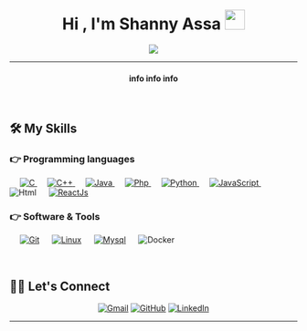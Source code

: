 <h1 align="center">Hi , I'm Shanny Assa <img src="https://media.giphy.com/media/hvRJCLFzcasrR4ia7z/giphy.gif" width="35"></h1>
<p align="center">
<a href="https://github.com/DenverCoder1/readme-typing-svg"><img src="https://readme-typing-svg.herokuapp.com?lines=B.Sc.+Computer+Science;&center=true&width=500&height=50"></a>
</p>
<hr/>
<h4 align="center">info info info </h4>
<br>

 

 

## 🛠️ My Skills

 

### 👉 Programming languages

 

<p align="left"> 
&emsp; 
<a href="https://www.cprogramming.com/" target="_blank"> 
<img alt="C" src="https://img.shields.io/badge/C%20-%232370ED.svg?logo=c&logoColor=white">
</a> 
&emsp;
<a href="https://www.w3schools.com/cpp/" target="_blank"> 
<img alt="C++" src="https://img.shields.io/badge/C++%20-%2300599C.svg?logo=c%2B%2B&logoColor=white">
</a> 
&emsp;
<a href="https://www.java.com" target="_blank"> 
<img alt="Java" src="https://img.shields.io/badge/Java-ED8B00?style=for-the-badge&logo=java&logoColor=white">
</a>
&emsp;
<a href="https://www.php.com" target="_blank"> 
<img alt="Php" src="https://img.shields.io/badge/PHP-777BB4?style=for-the-badge&logo=php&logoColor=white">
</a>
&emsp;
<a href="https://www.python.org" target="_blank">
<img alt="Python" src="https://img.shields.io/badge/Python%20-%2314354C.svg?logo=python&logoColor=white">
</a>
&emsp;
<a href="https://www.javascript.com" target="_blank"> 
<img alt="JavaScript" src="https://img.shields.io/badge/JavaScript-F7DF1E?style=for-the-badge&logo=javascript&logoColor=black">
</a>
&emsp;
<img alt="Html" src="https://img.shields.io/badge/HTML-239120?style=for-the-badge&logo=html5&logoColor=white">
&emsp;
<a href="https://react.dev/" target="_blank">
<img alt="ReactJs" src="https://img.shields.io/badge/-ReactJs-61DAFB?logo=react&logoColor=white&style=for-the-badge">
</a>
</p>

 

 

### 👉 Software & Tools

<p>

&emsp;
<a href="#"><img alt="Git" src="https://img.shields.io/badge/Git%20-%23F05033.svg?logo=git&logoColor=white"></a>
&emsp;
<a href="#"><img alt="Linux" src="https://img.shields.io/badge/Linux-FCC624?style=flat&logo=linux&logoColor=black"></a>
&emsp;
<a href="#"><img alt="Mysql" src="https://img.shields.io/badge/MySQL-00000F?style=for-the-badge&logo=mysql&logoColor=white"></a>
&emsp;
  ![Docker](https://img.shields.io/badge/docker-%230db7ed.svg?style=for-the-badge&logo=docker&logoColor=white)
&emsp;
</p>

 

 

<br/>

 

## 🙋‍♂️ Let's Connect
<p align="center">
<a href="mailto:rsd.shanny.assa@gmail.com"><img src="https://img.icons8.com/bubbles/50/000000/gmail.png" alt="Gmail"/></a>
<a href="https://github.com/ShannyAssa"><img src="https://img.icons8.com/bubbles/50/000000/github.png" alt="GitHub"/></a>
<a href="https://www.linkedin.com/in/Shanny-Assa/"><img src="https://img.icons8.com/bubbles/50/000000/linkedin.png" alt="LinkedIn"/></a>
</p>

 

<hr/>
